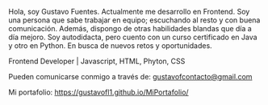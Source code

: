 Hola, soy Gustavo Fuentes. Actualmente me desarrollo en Frontend. 
Soy una persona que sabe trabajar en equipo; escuchando al resto y con buena comunicación. 
Además, dispongo de otras habilidades blandas que día a día mejoro. Soy autodidacta, pero cuento con un curso certificado en Java y otro en Python. 
En busca de nuevos retos y oportunidades.

Frontend Developer | Javascript, HTML, Phyton, CSS

Pueden comunicarse conmigo a través de: gustavofcontacto@gmail.com

Mi portafolio: https://gustavofl1.github.io/MiPortafolio/
